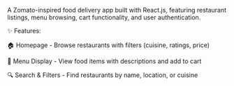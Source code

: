 A Zomato-inspired food delivery app built with React.js, featuring restaurant listings, menu browsing, cart functionality, and user authentication.

✨ Features:

🏠 Homepage - Browse restaurants with filters (cuisine, ratings, price)

🍔 Menu Display - View food items with descriptions and add to cart

🔍 Search & Filters - Find restaurants by name, location, or cuisine
